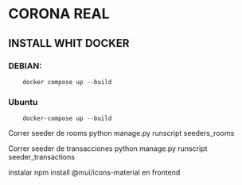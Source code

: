 # CORONA REAL

## INSTALL WHIT DOCKER

### DEBIAN:
```
    docker compose up --build 
```

### Ubuntu
```
    docker-compose up --build 
```


Correr seeder de rooms
python manage.py runscript seeders_rooms      

Correr seeder de transacciones
python manage.py runscript seeder_transactions

instalar npm install @mui/icons-material en frontend

